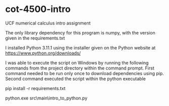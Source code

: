 # cot-4500-intro
UCF numerical calculus intro assignment

The only library dependency for this program is numpy, with the version given in the requirements.txt

I installed Python 3.11.1 using the installer given on the Python website at https://www.python.org/downloads/

I was able to execute the script on Windows by running the following commands from the project directory
within the command prompt. First command needed to be run only once to download dependencies using pip.
Second command executed the script within the python executable

pip install -r requirements.txt

python.exe src\main\intro_to_python.py
